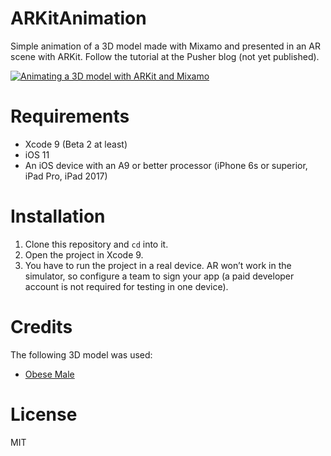 # ARKitAnimation
Simple animation of a 3D model made with Mixamo and presented in an AR scene with ARKit. Follow the tutorial at the Pusher blog (not yet published).

[![Animating a 3D model with ARKit and Mixamo](https://img.youtube.com/vi/MLBQWCgRepk/0.jpg)](http://www.youtube.com/watch?v=MLBQWCgRepk)


# Requirements

- Xcode 9 (Beta 2 at least)
- iOS 11
- An iOS device with an A9 or better processor (iPhone 6s or superior, iPad Pro, iPad 2017)

# Installation
1. Clone this repository and `cd` into it.
2. Open the project in Xcode 9.
3. You have to run the project in a real device. AR won’t work in the simulator, so configure a team to sign your app (a paid developer account is not required for testing in one device).

# Credits
The following 3D model was used:
- [Obese Male](https://free3d.com/3d-model/obese-male-71456.html)

# License
MIT
